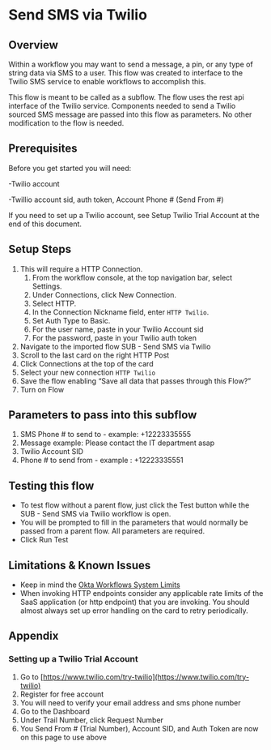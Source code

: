 # Send SMS via Twilio

## Overview

Within a workflow you may want to send a message, a pin, or any type of string data via SMS to a user. This flow was created to interface to the Twilio SMS service to enable workflows to accomplish this.

This flow is meant to be called as a subflow. The flow uses the rest api interface of the Twilio service. Components needed to send a Twilio sourced SMS message are passed into this flow as parameters. No other modification to the flow is needed.


## Prerequisites

Before you get started you will need:

-Twilio account

-Twillio account sid, auth token, Account Phone # (Send From #)

If you need to set up a Twilio account, see Setup Twilio Trial Account at the end of this document.


## Setup Steps

1. This will require a HTTP Connection. 
    1. From the workflow console, at the top navigation bar, select Settings.
    2. Under Connections, click New Connection.
    3. Select HTTP.
    4. In the Connection Nickname field, enter `HTTP Twilio`.
    5. Set Auth Type to Basic.
    6. For the user name, paste in your Twilio Account sid
    7. For the password, paste in your Twilio auth token
2. Navigate to the imported flow SUB - Send SMS via Twilio
3. Scroll to the last card on the right HTTP Post
4. Click Connections at the top of the card
5. Select your new connection `HTTP Twilio`
6. Save the flow enabling “Save all data that passes through this Flow?”
7. Turn on Flow


## Parameters to pass into this subflow

1. SMS Phone # to send to - example: +12223335555
2. Message example: Please contact the IT department asap
3. Twilio Account SID 
4. Phone # to send from - example : +12223335551


## Testing this flow

*   To test flow without a parent flow, just click the Test button while the SUB - Send SMS via Twilio workflow is open.
*   You will be prompted to fill in the parameters that would normally be passed from a parent flow. All parameters are required.
*   Click Run Test


## Limitations & Known Issues 

*   Keep in mind the [Okta Workflows System Limits](https://help.okta.com/en/prod/Content/Topics/Workflows/workflows-system-limits.htm) 
*   When invoking HTTP endpoints consider any applicable rate limits of the SaaS application (or http endpoint) that you are invoking. You should almost always set up error handling on the card to retry periodically.


## Appendix

### Setting up a Twilio Trial Account

1. Go to [https://www.twilio.com/try-twilio](https://www.twilio.com/try-twilio) 
2. Register for free account
3. You will need to verify your email address and sms phone number
4. Go to the Dashboard
5. Under Trail Number, click Request Number
6. You Send From # (Trial Number), Account SID, and Auth Token are now on this page to use above
